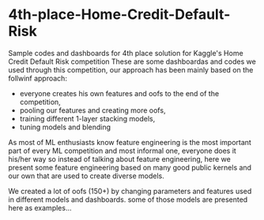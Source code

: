 # 4th-place-Home-Credit-Default-Risk

Sample codes and dashboards for 4th place solution for Kaggle's Home Credit Default Risk competition
These are some dashboardas and codes we used through this competition, our approach has been mainly based on the follwinf approach:

* everyone creates his own features and oofs to the end of the competition,
* pooling our features and creating more oofs,
* training different 1-layer stacking models, 
* tuning models and blending


As most of ML enthusiasts know feature engineering is the most important part of every ML competition and most informal one, everyone does it his/her way so instead of talking about feature engineering, here we 
present some feature engineering based on many good public kernels and our own that are used to create diverse models. 

We created a lot of oofs (150+) by changing parameters and features used in different models and dashboards. some of those models are presented here as examples...
